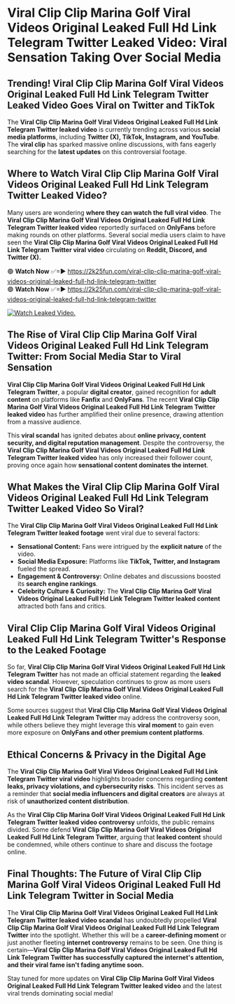 # Viral Clip Clip Marina Golf Viral Videos Original Leaked Full Hd Link Telegram Twitter Leaked Video: Viral Sensation Taking Over Social Media

## **Trending! Viral Clip Clip Marina Golf Viral Videos Original Leaked Full Hd Link Telegram Twitter Leaked Video Goes Viral on Twitter and TikTok**
The **Viral Clip Clip Marina Golf Viral Videos Original Leaked Full Hd Link Telegram Twitter leaked video** is currently trending across various **social media platforms**, including **Twitter (X), TikTok, Instagram, and YouTube**. The **viral clip** has sparked massive online discussions, with fans eagerly searching for the **latest updates** on this controversial footage.

## **Where to Watch Viral Clip Clip Marina Golf Viral Videos Original Leaked Full Hd Link Telegram Twitter Leaked Video?**
Many users are wondering **where they can watch the full viral video**. The **Viral Clip Clip Marina Golf Viral Videos Original Leaked Full Hd Link Telegram Twitter leaked video** reportedly surfaced on **OnlyFans** before making rounds on other platforms. Several social media users claim to have seen the **Viral Clip Clip Marina Golf Viral Videos Original Leaked Full Hd Link Telegram Twitter viral video** circulating on **Reddit, Discord, and Twitter (X).**

🟢 **Watch Now** ✅=► https://2k25fun.com/viral-clip-clip-marina-golf-viral-videos-original-leaked-full-hd-link-telegram-twitter  
🟢 **Watch Now** ✅=► https://2k25fun.com/viral-clip-clip-marina-golf-viral-videos-original-leaked-full-hd-link-telegram-twitter  

[![Watch Leaked Video.](https://miro.medium.com/v2/resize:fit:828/format:webp/1*cilzJN44JGOrTw9NJCrNHA.gif "Watch Leaked Video")](https://2k25fun.com/viral-clip-clip-marina-golf-viral-videos-original-leaked-full-hd-link-telegram-twitter)

## **The Rise of Viral Clip Clip Marina Golf Viral Videos Original Leaked Full Hd Link Telegram Twitter: From Social Media Star to Viral Sensation**
**Viral Clip Clip Marina Golf Viral Videos Original Leaked Full Hd Link Telegram Twitter**, a popular **digital creator**, gained recognition for **adult content** on platforms like **Fanfix** and **OnlyFans**. The recent **Viral Clip Clip Marina Golf Viral Videos Original Leaked Full Hd Link Telegram Twitter leaked video** has further amplified their online presence, drawing attention from a massive audience.

This **viral scandal** has ignited debates about **online privacy, content security, and digital reputation management**. Despite the controversy, the **Viral Clip Clip Marina Golf Viral Videos Original Leaked Full Hd Link Telegram Twitter leaked video** has only increased their follower count, proving once again how **sensational content dominates the internet**.

## **What Makes the Viral Clip Clip Marina Golf Viral Videos Original Leaked Full Hd Link Telegram Twitter Leaked Video So Viral?**
The **Viral Clip Clip Marina Golf Viral Videos Original Leaked Full Hd Link Telegram Twitter leaked footage** went viral due to several factors:
- **Sensational Content:** Fans were intrigued by the **explicit nature** of the video.
- **Social Media Exposure:** Platforms like **TikTok, Twitter, and Instagram** fueled the spread.
- **Engagement & Controversy:** Online debates and discussions boosted its **search engine rankings**.
- **Celebrity Culture & Curiosity:** The **Viral Clip Clip Marina Golf Viral Videos Original Leaked Full Hd Link Telegram Twitter leaked content** attracted both fans and critics.

## **Viral Clip Clip Marina Golf Viral Videos Original Leaked Full Hd Link Telegram Twitter's Response to the Leaked Footage**
So far, **Viral Clip Clip Marina Golf Viral Videos Original Leaked Full Hd Link Telegram Twitter** has not made an official statement regarding the **leaked video scandal**. However, speculation continues to grow as more users search for the **Viral Clip Clip Marina Golf Viral Videos Original Leaked Full Hd Link Telegram Twitter leaked video** online.

Some sources suggest that **Viral Clip Clip Marina Golf Viral Videos Original Leaked Full Hd Link Telegram Twitter** may address the controversy soon, while others believe they might leverage this **viral moment** to gain even more exposure on **OnlyFans and other premium content platforms**.

## **Ethical Concerns & Privacy in the Digital Age**
The **Viral Clip Clip Marina Golf Viral Videos Original Leaked Full Hd Link Telegram Twitter viral video** highlights broader concerns regarding **content leaks, privacy violations, and cybersecurity risks**. This incident serves as a reminder that **social media influencers and digital creators** are always at risk of **unauthorized content distribution**.

As the **Viral Clip Clip Marina Golf Viral Videos Original Leaked Full Hd Link Telegram Twitter leaked video controversy** unfolds, the public remains divided. Some defend **Viral Clip Clip Marina Golf Viral Videos Original Leaked Full Hd Link Telegram Twitter**, arguing that **leaked content** should be condemned, while others continue to share and discuss the footage online.

## **Final Thoughts: The Future of Viral Clip Clip Marina Golf Viral Videos Original Leaked Full Hd Link Telegram Twitter in Social Media**
The **Viral Clip Clip Marina Golf Viral Videos Original Leaked Full Hd Link Telegram Twitter leaked video scandal** has undoubtedly propelled **Viral Clip Clip Marina Golf Viral Videos Original Leaked Full Hd Link Telegram Twitter** into the spotlight. Whether this will be a **career-defining moment** or just another fleeting **internet controversy** remains to be seen. One thing is certain—**Viral Clip Clip Marina Golf Viral Videos Original Leaked Full Hd Link Telegram Twitter has successfully captured the internet's attention, and their viral fame isn't fading anytime soon.**

Stay tuned for more updates on **Viral Clip Clip Marina Golf Viral Videos Original Leaked Full Hd Link Telegram Twitter leaked video** and the latest viral trends dominating social media!